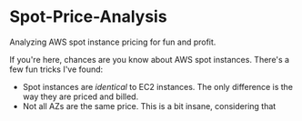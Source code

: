 Spot-Price-Analysis
===================

Analyzing AWS spot instance pricing for fun and profit. 

If you're here, chances are you know about AWS spot instances. There's a few fun tricks I've found:

* Spot instances are *identical* to EC2 instances. The only difference is the way they are priced and billed.
* Not all AZs are the same price. This is a bit insane, considering that 
